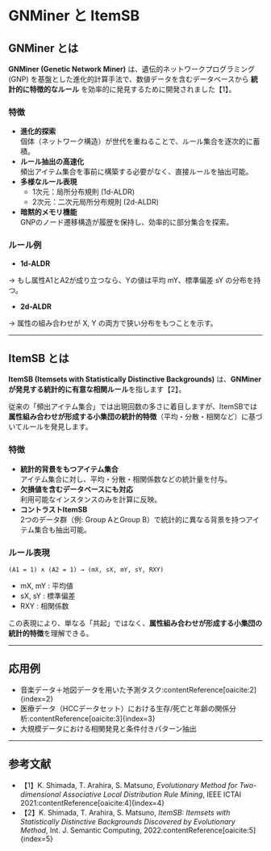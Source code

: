 # GNMiner と ItemSB

## GNMiner とは
**GNMiner (Genetic Network Miner)** は、遺伝的ネットワークプログラミング (GNP) を基盤とした進化的計算手法で、数値データを含むデータベースから **統計的に特徴的なルール** を効率的に発見するために開発されました【1】。

### 特徴
- **進化的探索**  
  個体（ネットワーク構造）が世代を重ねることで、ルール集合を逐次的に蓄積。
- **ルール抽出の高速化**  
  頻出アイテム集合を事前に構築する必要がなく、直接ルールを抽出可能。
- **多様なルール表現**  
  - 1次元：局所分布規則 (1d-ALDR)  
  - 2次元：二次元局所分布規則 (2d-ALDR)  
- **暗黙的メモリ機能**  
  GNPのノード遷移構造が履歴を保持し、効率的に部分集合を探索。  

### ルール例
- **1d-ALDR**  

→ もし属性A1とA2が成り立つなら、Yの値は平均 mY、標準偏差 sY の分布を持つ。

- **2d-ALDR**  

→ 属性の組み合わせが X, Y の両方で狭い分布をもつことを示す。  

---

## ItemSB とは
**ItemSB (Itemsets with Statistically Distinctive Backgrounds)** は、**GNMinerが発見する統計的に有意な相関ルール**を指します【2】。  

従来の「頻出アイテム集合」では出現回数の多さに着目しますが、ItemSBでは **属性組み合わせが形成する小集団の統計的特徴**（平均・分散・相関など）に基づいてルールを発見します。

### 特徴
- **統計的背景をもつアイテム集合**  
  アイテム集合に対し、平均・分散・相関係数などの統計量を付与。  
- **欠損値を含むデータベースにも対応**  
  利用可能なインスタンスのみを計算に反映。  
- **コントラストItemSB**  
  2つのデータ群（例: Group AとGroup B）で統計的に異なる背景を持つアイテム集合も抽出可能。  

### ルール表現
`(A1 = 1) ∧ (A2 = 1) → (mX, sX, mY, sY, RXY)`
- mX, mY : 平均値  
- sX, sY : 標準偏差  
- RXY : 相関係数  

この表現により、単なる「共起」ではなく、**属性組み合わせが形成する小集団の統計的特徴**を理解できる。  

---

## 応用例
- 音楽データ＋地図データを用いた予測タスク:contentReference[oaicite:2]{index=2}  
- 医療データ（HCCデータセット）における生存/死亡と年齢の関係分析:contentReference[oaicite:3]{index=3}  
- 大規模データにおける相関発見と条件付きパターン抽出  

---

## 参考文献
- 【1】K. Shimada, T. Arahira, S. Matsuno, *Evolutionary Method for Two-dimensional Associative Local Distribution Rule Mining*, IEEE ICTAI 2021:contentReference[oaicite:4]{index=4}  
- 【2】K. Shimada, T. Arahira, S. Matsuno, *ItemSB: Itemsets with Statistically Distinctive Backgrounds Discovered by Evolutionary Method*, Int. J. Semantic Computing, 2022:contentReference[oaicite:5]{index=5}

